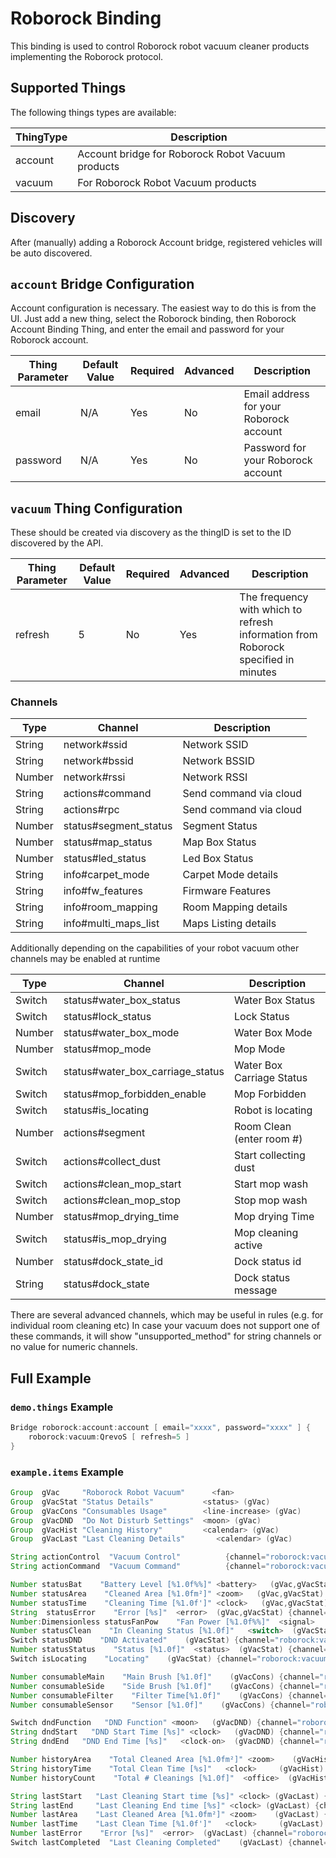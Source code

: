 # Roborock Binding

This binding is used to control Roborock robot vacuum cleaner products implementing the Roborock protocol.

## Supported Things

The following things types are available:

| ThingType | Description                                                                                                              |
|-----------|--------------------------------------------------------------------------------------------------------------------------|
| account   | Account bridge for Roborock Robot Vacuum products                                                                        |
| vacuum    | For Roborock Robot Vacuum products                                                                                       |

## Discovery

After (manually) adding a Roborock Account bridge, registered vehicles will be auto discovered.

## `account` Bridge Configuration

Account configuration is necessary. 
The easiest way to do this is from the UI. 
Just add a new thing, select the Roborock binding, then Roborock Account Binding Thing, and enter the email and password for your Roborock account.

| Thing Parameter | Default Value | Required | Advanced | Description                                                                          |
|-----------------|---------------|----------|----------|--------------------------------------------------------------------------------------|
| email           | N/A           | Yes      | No       | Email address for your Roborock account                                              |
| password        | N/A           | Yes      | No       | Password for your Roborock account                                                   |

## `vacuum` Thing Configuration

These should be created via discovery as the thingID is set to the ID discovered by the API.

| Thing Parameter | Default Value | Required | Advanced | Description                                                                          |
|-----------------|---------------|----------|----------|--------------------------------------------------------------------------------------|
| refresh         | 5             | No       | Yes      | The frequency with which to refresh information from Roborock specified in minutes   |

### Channels

| Type    | Channel                           | Description                |
|---------|-----------------------------------|----------------------------|
| String  | network#ssid                      | Network SSID               |
| String  | network#bssid                     | Network BSSID              |
| Number  | network#rssi                      | Network RSSI               |
| String  | actions#command                   | Send command via cloud     |
| String  | actions#rpc                       | Send command via cloud     |
| Number  | status#segment_status             | Segment Status             |
| Number  | status#map_status                 | Map Box Status             |
| Number  | status#led_status                 | Led Box Status             |
| String  | info#carpet_mode                  | Carpet Mode details        |
| String  | info#fw_features                  | Firmware Features          |
| String  | info#room_mapping                 | Room Mapping details       |
| String  | info#multi_maps_list              | Maps Listing details       |

Additionally depending on the capabilities of your robot vacuum other channels may be enabled at runtime

| Type    | Channel                           | Description                |
|---------|-----------------------------------|----------------------------|
| Switch  | status#water_box_status           | Water Box Status           |
| Switch  | status#lock_status                | Lock Status                |
| Number  | status#water_box_mode             | Water Box Mode             |
| Number  | status#mop_mode                   | Mop Mode                   |
| Switch  | status#water_box_carriage_status  | Water Box Carriage Status  |
| Switch  | status#mop_forbidden_enable       | Mop Forbidden              |
| Switch  | status#is_locating                | Robot is locating          |
| Number  | actions#segment                   | Room Clean  (enter room #) |
| Switch  | actions#collect_dust              | Start collecting dust      |
| Switch  | actions#clean_mop_start           | Start mop wash             |
| Switch  | actions#clean_mop_stop            | Stop mop wash              |
| Number  | status#mop_drying_time            | Mop drying Time            |
| Switch  | status#is_mop_drying              | Mop cleaning active        |
| Number  | status#dock_state_id              | Dock status id             |
| String  | status#dock_state                 | Dock status message        |

There are several advanced channels, which may be useful in rules (e.g. for individual room cleaning etc)
In case your vacuum does not support one of these commands, it will show "unsupported_method" for string channels or no value for numeric channels.

## Full Example

### `demo.things` Example

```java
Bridge roborock:account:account [ email="xxxx", password="xxxx" ] {
    roborock:vacuum:QrevoS [ refresh=5 ]
}
```

### `example.items` Example

```java
Group  gVac     "Roborock Robot Vacuum"      <fan>
Group  gVacStat "Status Details"           <status> (gVac)
Group  gVacCons "Consumables Usage"        <line-increase> (gVac)
Group  gVacDND  "Do Not Disturb Settings"  <moon> (gVac)
Group  gVacHist "Cleaning History"         <calendar> (gVac)
Group  gVacLast "Last Cleaning Details"       <calendar> (gVac)

String actionControl  "Vacuum Control"          {channel="roborock:vacuum:034F0E45:actions#control" }
String actionCommand  "Vacuum Command"          {channel="roborock:vacuum:034F0E45:actions#commands" }

Number statusBat    "Battery Level [%1.0f%%]" <battery>   (gVac,gVacStat) {channel="roborock:vacuum:034F0E45:status#battery" }
Number statusArea    "Cleaned Area [%1.0fm²]" <zoom>   (gVac,gVacStat) {channel="roborock:vacuum:034F0E45:status#clean_area" }
Number statusTime    "Cleaning Time [%1.0f']" <clock>   (gVac,gVacStat) {channel="roborock:vacuum:034F0E45:status#clean_time" }
String  statusError    "Error [%s]"  <error>  (gVac,gVacStat) {channel="roborock:vacuum:034F0E45:status#error_code" }
Number:Dimensionless statusFanPow    "Fan Power [%1.0f%%]"  <signal>   (gVacStat) {channel="roborock:vacuum:034F0E45:status#fan_power" }
Number statusClean    "In Cleaning Status [%1.0f]"   <switch>  (gVacStat) {channel="roborock:vacuum:034F0E45:status#in_cleaning" }
Switch statusDND    "DND Activated"    (gVacStat) {channel="roborock:vacuum:034F0E45:status#dnd_enabled" }
Number statusStatus    "Status [%1.0f]"  <status>  (gVacStat) {channel="roborock:vacuum:034F0E45:status#state"}
Switch isLocating    "Locating"    (gVacStat) {channel="roborock:vacuum:034F0E45:status#is_locating" }

Number consumableMain    "Main Brush [%1.0f]"    (gVacCons) {channel="roborock:vacuum:034F0E45:consumables#main_brush_time"}
Number consumableSide    "Side Brush [%1.0f]"    (gVacCons) {channel="roborock:vacuum:034F0E45:consumables#side_brush_time"}
Number consumableFilter    "Filter Time[%1.0f]"    (gVacCons) {channel="roborock:vacuum:034F0E45:consumables#filter_time" }
Number consumableSensor    "Sensor [%1.0f]"    (gVacCons) {channel="roborock:vacuum:034F0E45:consumables#sensor_dirt_time"}

Switch dndFunction   "DND Function" <moon>   (gVacDND) {channel="roborock:vacuum:034F0E45:dnd#dnd_function"}
String dndStart   "DND Start Time [%s]" <clock>   (gVacDND) {channel="roborock:vacuum:034F0E45:dnd#dnd_start"}
String dndEnd   "DND End Time [%s]"   <clock-on>  (gVacDND) {channel="roborock:vacuum:034F0E45:dnd#dnd_end"}

Number historyArea    "Total Cleaned Area [%1.0fm²]" <zoom>    (gVacHist) {channel="roborock:vacuum:034F0E45:history#total_clean_area"}
String historyTime    "Total Clean Time [%s]"   <clock>     (gVacHist) {channel="roborock:vacuum:034F0E45:history#total_clean_time"}
Number historyCount    "Total # Cleanings [%1.0f]"  <office>  (gVacHist) {channel="roborock:vacuum:034F0E45:history#total_clean_count"}

String lastStart   "Last Cleaning Start time [%s]" <clock> (gVacLast) {channel="roborock:vacuum:034F0E45:cleaning#last_clean_start_time"}
String lastEnd     "Last Cleaning End time [%s]" <clock> (gVacLast) {channel="roborock:vacuum:034F0E45:cleaning#last_clean_end_time"}
Number lastArea    "Last Cleaned Area [%1.0fm²]" <zoom>    (gVacLast) {channel="roborock:vacuum:034F0E45:cleaning#last_clean_area"}
Number lastTime    "Last Clean Time [%1.0f']"   <clock>     (gVacLast) {channel="roborock:vacuum:034F0E45:cleaning#last_clean_duration"}
Number lastError    "Error [%s]"  <error>  (gVacLast) {channel="roborock:vacuum:034F0E45:cleaning#last_clean_error" }
Switch lastCompleted  "Last Cleaning Completed"    (gVacLast) {channel="roborock:vacuum:034F0E45:cleaning#last_clean_finish" }
```
